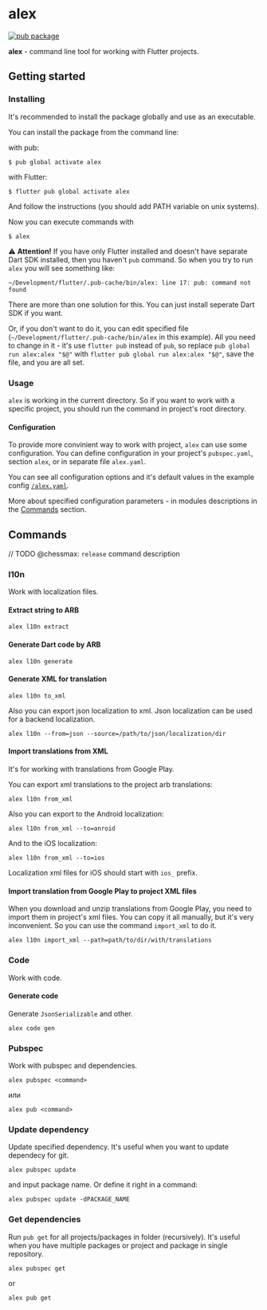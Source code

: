 # alex

[![pub package](https://img.shields.io/pub/v/alex)](https://pub.dev/packages/alex)

**alex** - command line tool for working with Flutter projects.

## Getting started

### Installing

It's recommended to install the package globally and use as an executable.

You can install the package from the command line:

with pub:

```
$ pub global activate alex
```

with Flutter:

```
$ flutter pub global activate alex
```

And follow the instructions (you should add PATH variable on unix systems).

Now you can execute commands with

```
$ alex
```

⚠️ **Attention!** If you have only Flutter installed and doesn't have separate Dart SDK
installed, then you haven't `pub` command. So when you try to run `alex` you will see something like:

```
~/Development/flutter/.pub-cache/bin/alex: line 17: pub: command not found
```

There are more than one solution for this. You can just install seperate Dart SDK if you want. 

Or, if you don't want to do it, you can edit specified file (`~/Development/flutter/.pub-cache/bin/alex` in this example). All you need to change in it - it's use `flutter pub` instead of `pub`, so replace `pub global run alex:alex "$@"` with `flutter pub global run alex:alex "$@"`, save the file, and you are all set.

### Usage

`alex` is working in the current directory. So if you want to work with a specific project, you should run the command in project's root directory.

#### Configuration

To provide more convinient way to work with project, `alex` can use some configuration.
You can define configuration in your project's `pubspec.yaml`, section  `alex`,
or in separate file `alex.yaml`.

You can see all configuration options and it's default values in the example config [`/alex.yaml`](./alex.yaml).

More about specified configuration parameters - in modules descriptions in the [Commands](#commands) section.

## Commands

// TODO @chessmax: `release` command description

### l10n

Work with localization files.

#### Extract string to ARB

```
alex l10n extract
```

#### Generate Dart code by ARB

```
alex l10n generate
```

#### Generate XML for translation

```
alex l10n to_xml
```

Also you can export json localization to xml.
Json localization can be used for a backend localization.

```
alex l10n --from=json --source=/path/to/json/localization/dir
```

#### Import translations from XML

It's for working with translations from Google Play.

You can export xml translations to the project arb translations:

```
alex l10n from_xml
```

Also you can export to the Android localization:

```
alex l10n from_xml --to=anroid
```

And to the iOS localization:

```
alex l10n from_xml --to=ios
```

Localization xml files for iOS should start with `ios_` prefix.

#### Import translation from Google Play to project XML files

When you download and unzip translations from Google Play,
you need to import them in project's xml files. You can 
copy it all manually, but it's very inconvenient.
So you can use the command `import_xml` to do it.

```
alex l10n import_xml --path=path/to/dir/with/translations
```

### Code 

Work with code.

#### Generate code

Generate `JsonSerializable` and other.

```
alex code gen
```

### Pubspec

Work with pubspec and dependencies.

```
alex pubspec <command>
```

или 

```
alex pub <command>
```

### Update dependency

Update specified dependency. It's useful when you want to update
dependecy for git. 

```
alex pubspec update
```

and input package name. Or define it right in a command:

```
alex pubspec update -dPACKAGE_NAME
```

### Get dependencies

Run `pub get` for all projects/packages in folder (recursively). It's useful
when you have multiple packages or project and package in single repository.

```
alex pubspec get
```

or 

```
alex pub get
```